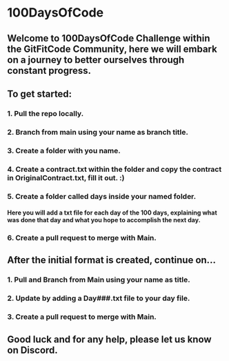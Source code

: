 # 100DaysOfCode

## Welcome to 100DaysOfCode Challenge within the GitFitCode Community, here we will embark on a journey to better ourselves through constant progress.

## To get started:
### 1. Pull the repo locally.
### 2. Branch from main using your name as branch title.
### 3. Create a folder with you name.
### 4. Create a contract.txt within the folder and copy the contract in OriginalContract.txt, fill it out. :)
### 5. Create a folder called days inside your named folder.
#### Here you will add a txt file for each day of the 100 days, explaining what was done that day and what you hope to accomplish the next day.
### 6. Create a pull request to merge with Main.
## After the initial format is created, continue on...
### 1. Pull and Branch from Main using your name as title.
### 2. Update by adding a Day###.txt file to your day file.
### 3. Create a pull request to merge with Main.

## Good luck and for any help, please let us know on Discord. 

